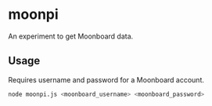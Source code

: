 # moonpi

An experiment to get Moonboard data.

## Usage

Requires username and password for a Moonboard account.

```bash
node moonpi.js <moonboard_username> <moonboard_password>
```
